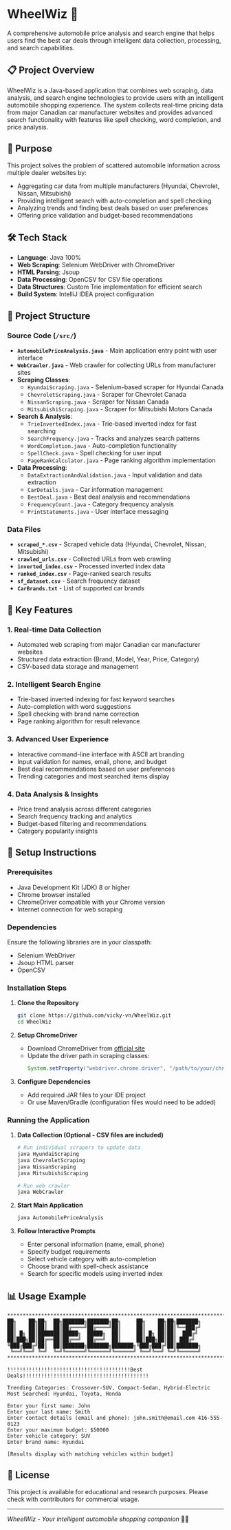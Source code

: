 # WheelWiz 🚗

A comprehensive automobile price analysis and search engine that helps users find the best car deals through intelligent data collection, processing, and search capabilities.

## 📋 Project Overview

WheelWiz is a Java-based application that combines web scraping, data analysis, and search engine technologies to provide users with an intelligent automobile shopping experience. The system collects real-time pricing data from major Canadian car manufacturer websites and provides advanced search functionality with features like spell checking, word completion, and price analysis.

## 🎯 Purpose

This project solves the problem of scattered automobile information across multiple dealer websites by:
- Aggregating car data from multiple manufacturers (Hyundai, Chevrolet, Nissan, Mitsubishi)
- Providing intelligent search with auto-completion and spell checking
- Analyzing trends and finding best deals based on user preferences
- Offering price validation and budget-based recommendations

## 🛠️ Tech Stack

- **Language**: Java 100%
- **Web Scraping**: Selenium WebDriver with ChromeDriver
- **HTML Parsing**: Jsoup
- **Data Processing**: OpenCSV for CSV file operations
- **Data Structures**: Custom Trie implementation for efficient search
- **Build System**: IntelliJ IDEA project configuration

## 📁 Project Structure

### Source Code (`/src/`)
- **`AutomobilePriceAnalysis.java`** - Main application entry point with user interface
- **`WebCrawler.java`** - Web crawler for collecting URLs from manufacturer sites
- **Scraping Classes**:
  - `HyundaiScraping.java` - Selenium-based scraper for Hyundai Canada
  - `ChevroletScraping.java` - Scraper for Chevrolet Canada
  - `NissanScraping.java` - Scraper for Nissan Canada
  - `MitsubishiScraping.java` - Scraper for Mitsubishi Motors Canada
- **Search & Analysis**:
  - `TrieInvertedIndex.java` - Trie-based inverted index for fast searching
  - `SearchFrequency.java` - Tracks and analyzes search patterns
  - `WordCompletion.java` - Auto-completion functionality
  - `SpellCheck.java` - Spell checking for user input
  - `PageRankCalculator.java` - Page ranking algorithm implementation
- **Data Processing**:
  - `DataExtractionAndValidation.java` - Input validation and data extraction
  - `CarDetails.java` - Car information management
  - `BestDeal.java` - Best deal analysis and recommendations
  - `FrequencyCount.java` - Category frequency analysis
  - `PrintStatements.java` - User interface messaging

### Data Files
- **`scraped_*.csv`** - Scraped vehicle data (Hyundai, Chevrolet, Nissan, Mitsubishi)
- **`crawled_urls.csv`** - Collected URLs from web crawling
- **`inverted_index.csv`** - Processed inverted index data
- **`ranked_index.csv`** - Page-ranked search results
- **`sf_dataset.csv`** - Search frequency dataset
- **`CarBrands.txt`** - List of supported car brands

## 🚀 Key Features

### 1. **Real-time Data Collection**
- Automated web scraping from major Canadian car manufacturer websites
- Structured data extraction (Brand, Model, Year, Price, Category)
- CSV-based data storage and management

### 2. **Intelligent Search Engine**
- Trie-based inverted indexing for fast keyword searches
- Auto-completion with word suggestions
- Spell checking with brand name correction
- Page ranking algorithm for result relevance

### 3. **Advanced User Experience**
- Interactive command-line interface with ASCII art branding
- Input validation for names, email, phone, and budget
- Best deal recommendations based on user preferences
- Trending categories and most searched items display

### 4. **Data Analysis & Insights**
- Price trend analysis across different categories
- Search frequency tracking and analytics
- Budget-based filtering and recommendations
- Category popularity insights

## 🔧 Setup Instructions

### Prerequisites
- Java Development Kit (JDK) 8 or higher
- Chrome browser installed
- ChromeDriver compatible with your Chrome version
- Internet connection for web scraping

### Dependencies
Ensure the following libraries are in your classpath:
- Selenium WebDriver
- Jsoup HTML parser
- OpenCSV

### Installation Steps

1. **Clone the Repository**
   ```bash
   git clone https://github.com/vicky-vn/WheelWiz.git
   cd WheelWiz
   ```

2. **Setup ChromeDriver**
   - Download ChromeDriver from [official site](https://chromedriver.chromium.org/)
   - Update the driver path in scraping classes:
     ```java
     System.setProperty("webdriver.chrome.driver", "/path/to/your/chromedriver");
     ```

3. **Configure Dependencies**
   - Add required JAR files to your IDE project
   - Or use Maven/Gradle (configuration files would need to be added)

### Running the Application

1. **Data Collection (Optional - CSV files are included)**
   ```bash
   # Run individual scrapers to update data
   java HyundaiScraping
   java ChevroletScraping
   java NissanScraping
   java MitsubishiScraping
   
   # Run web crawler
   java WebCrawler
   ```

2. **Start Main Application**
   ```bash
   java AutomobilePriceAnalysis
   ```

3. **Follow Interactive Prompts**
   - Enter personal information (name, email, phone)
   - Specify budget requirements
   - Select vehicle category with auto-completion
   - Choose brand with spell-check assistance
   - Search for specific models using inverted index

## 📊 Usage Example

```
*******************************************************************************************
██╗    ██╗██╗  ██╗███████╗███████╗██╗     ██╗    ██╗██╗███████╗
██║    ██║██║  ██║██╔════╝██╔════╝██║     ██║    ██║██║╚══███╔╝
██║ █╗ ██║███████║█████╗  █████╗  ██║     ██║ █╗ ██║██║  ███╔╝ 
██║███╗██║██╔══██║██╔══╝  ██╔══╝  ██║     ██║███╗██║██║ ███╔╝  
╚███╔███╔╝██║  ██║███████╗███████╗███████╗╚███╔███╔╝██║███████╗
 ╚══╝╚══╝ ╚═╝  ╚═╝╚══════╝╚══════╝╚══════╝ ╚══╝╚══╝ ╚═╝╚══════╝
*******************************************************************************************

!!!!!!!!!!!!!!!!!!!!!!!!!!!!!!!!!!!!!!!!Best Deals!!!!!!!!!!!!!!!!!!!!!!!!!!!!!!!!!!!!!!!!!

Trending Categories: Crossover-SUV, Compact-Sedan, Hybrid-Electric
Most Searched: Hyundai, Toyota, Honda

Enter your first name: John
Enter your last name: Smith
Enter contact details (email and phone): john.smith@email.com 416-555-0123
Enter your maximum budget: $50000
Enter vehicle category: SUV
Enter brand name: Hyundai

[Results display with matching vehicles within budget]
```



## 📄 License

This project is available for educational and research purposes. Please check with contributors for commercial usage.

---

*WheelWiz - Your intelligent automobile shopping companion* 🚗✨
